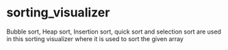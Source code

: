 # sorting_visualizer
 Bubble sort, Heap sort, Insertion sort, quick sort and selection sort are used in this sorting visualizer where it is used to sort the given array
